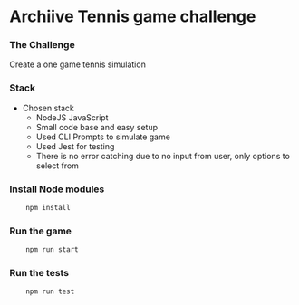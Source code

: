 # Archiive Tennis game challenge

### The Challenge
Create a one game tennis simulation

### Stack
 - Chosen stack
    - NodeJS JavaScript
    - Small code base and easy setup
    - Used CLI Prompts to simulate game
    - Used Jest for testing
    - There is no error catching due to no input from user, only options to select from

### Install Node modules
```bash
    npm install
```

### Run the game
```bash
    npm run start
```

### Run the tests
```bash
    npm run test
```


